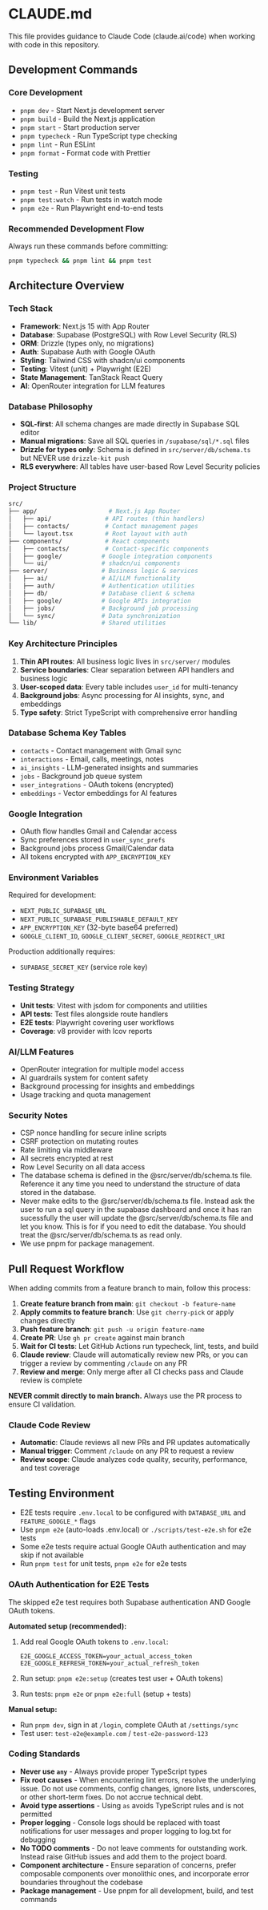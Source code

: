 # CLAUDE.md

This file provides guidance to Claude Code (claude.ai/code) when working with code in this repository.

## Development Commands

### Core Development

- `pnpm dev` - Start Next.js development server
- `pnpm build` - Build the Next.js application
- `pnpm start` - Start production server
- `pnpm typecheck` - Run TypeScript type checking
- `pnpm lint` - Run ESLint
- `pnpm format` - Format code with Prettier

### Testing

- `pnpm test` - Run Vitest unit tests
- `pnpm test:watch` - Run tests in watch mode
- `pnpm e2e` - Run Playwright end-to-end tests

### Recommended Development Flow

Always run these commands before committing:

```bash
pnpm typecheck && pnpm lint && pnpm test
```

## Architecture Overview

### Tech Stack

- **Framework**: Next.js 15 with App Router
- **Database**: Supabase (PostgreSQL) with Row Level Security (RLS)
- **ORM**: Drizzle (types only, no migrations)
- **Auth**: Supabase Auth with Google OAuth
- **Styling**: Tailwind CSS with shadcn/ui components
- **Testing**: Vitest (unit) + Playwright (E2E)
- **State Management**: TanStack React Query
- **AI**: OpenRouter integration for LLM features

### Database Philosophy

- **SQL-first**: All schema changes are made directly in Supabase SQL editor
- **Manual migrations**: Save all SQL queries in `/supabase/sql/*.sql` files
- **Drizzle for types only**: Schema is defined in `src/server/db/schema.ts` but NEVER use `drizzle-kit push`
- **RLS everywhere**: All tables have user-based Row Level Security policies

### Project Structure

```bash
src/
├── app/                    # Next.js App Router
│   ├── api/               # API routes (thin handlers)
│   ├── contacts/          # Contact management pages
│   └── layout.tsx         # Root layout with auth
├── components/            # React components
│   ├── contacts/          # Contact-specific components
│   ├── google/           # Google integration components
│   └── ui/               # shadcn/ui components
├── server/               # Business logic & services
│   ├── ai/               # AI/LLM functionality
│   ├── auth/             # Authentication utilities
│   ├── db/               # Database client & schema
│   ├── google/           # Google APIs integration
│   ├── jobs/             # Background job processing
│   └── sync/             # Data synchronization
└── lib/                  # Shared utilities
```

### Key Architecture Principles

1. **Thin API routes**: All business logic lives in `src/server/` modules
2. **Service boundaries**: Clear separation between API handlers and business logic
3. **User-scoped data**: Every table includes `user_id` for multi-tenancy
4. **Background jobs**: Async processing for AI insights, sync, and embeddings
5. **Type safety**: Strict TypeScript with comprehensive error handling

### Database Schema Key Tables

- `contacts` - Contact management with Gmail sync
- `interactions` - Email, calls, meetings, notes
- `ai_insights` - LLM-generated insights and summaries
- `jobs` - Background job queue system
- `user_integrations` - OAuth tokens (encrypted)
- `embeddings` - Vector embeddings for AI features

### Google Integration

- OAuth flow handles Gmail and Calendar access
- Sync preferences stored in `user_sync_prefs`
- Background jobs process Gmail/Calendar data
- All tokens encrypted with `APP_ENCRYPTION_KEY`

### Environment Variables

Required for development:

- `NEXT_PUBLIC_SUPABASE_URL`
- `NEXT_PUBLIC_SUPABASE_PUBLISHABLE_DEFAULT_KEY`
- `APP_ENCRYPTION_KEY` (32-byte base64 preferred)
- `GOOGLE_CLIENT_ID`, `GOOGLE_CLIENT_SECRET`, `GOOGLE_REDIRECT_URI`

Production additionally requires:

- `SUPABASE_SECRET_KEY` (service role key)

### Testing Strategy

- **Unit tests**: Vitest with jsdom for components and utilities
- **API tests**: Test files alongside route handlers
- **E2E tests**: Playwright covering user workflows
- **Coverage**: v8 provider with lcov reports

### AI/LLM Features

- OpenRouter integration for multiple model access
- AI guardrails system for content safety
- Background processing for insights and embeddings
- Usage tracking and quota management

### Security Notes

- CSP nonce handling for secure inline scripts
- CSRF protection on mutating routes
- Rate limiting via middleware
- All secrets encrypted at rest
- Row Level Security on all data access
- The database schema is defined in the @src/server/db/schema.ts file. Reference it any time you need to understand the structure of data stored in the database.
- Never make edits to the @src/server/db/schema.ts file. Instead ask the user to run a sql query in the supabase dashboard and once it has ran sucessfully the user will update the @src/server/db/schema.ts file and let you know. This is for if you need to edit the database. You should treat the @src/server/db/schema.ts as read only.
- We use pnpm for package management.

## Pull Request Workflow

When adding commits from a feature branch to main, follow this process:

1. **Create feature branch from main**: `git checkout -b feature-name`
2. **Apply commits to feature branch**: Use `git cherry-pick` or apply changes directly
3. **Push feature branch**: `git push -u origin feature-name`
4. **Create PR**: Use `gh pr create` against main branch
5. **Wait for CI tests**: Let GitHub Actions run typecheck, lint, tests, and build
6. **Claude review**: Claude will automatically review new PRs, or you can trigger a review by commenting `/claude` on any PR
7. **Review and merge**: Only merge after all CI checks pass and Claude review is complete

**NEVER commit directly to main branch.** Always use the PR process to ensure CI validation.

### Claude Code Review

- **Automatic**: Claude reviews all new PRs and PR updates automatically
- **Manual trigger**: Comment `/claude` on any PR to request a review
- **Review scope**: Claude analyzes code quality, security, performance, and test coverage

## Testing Environment

- E2E tests require `.env.local` to be configured with `DATABASE_URL` and `FEATURE_GOOGLE_*` flags
- Use `pnpm e2e` (auto-loads .env.local) or `./scripts/test-e2e.sh` for e2e tests
- Some e2e tests require actual Google OAuth authentication and may skip if not available
- Run `pnpm test` for unit tests, `pnpm e2e` for e2e tests

### OAuth Authentication for E2E Tests

The skipped e2e test requires both Supabase authentication AND Google OAuth tokens.

**Automated setup (recommended):**

1. Add real Google OAuth tokens to `.env.local`:

   ```
   E2E_GOOGLE_ACCESS_TOKEN=your_actual_access_token
   E2E_GOOGLE_REFRESH_TOKEN=your_actual_refresh_token
   ```

2. Run setup: `pnpm e2e:setup` (creates test user + OAuth tokens)
3. Run tests: `pnpm e2e` or `pnpm e2e:full` (setup + tests)

**Manual setup:**

- Run `pnpm dev`, sign in at `/login`, complete OAuth at `/settings/sync`
- Test user: `test-e2e@example.com` / `test-e2e-password-123`

### Coding Standards

- **Never use `any`** - Always provide proper TypeScript types
- **Fix root causes** - When encountering lint errors, resolve the underlying issue. Do not use comments, config changes, ignore lists, underscores, or other short-term fixes. Do not accrue technical debt.
- **Avoid type assertions** - Using `as` avoids TypeScript rules and is not permitted
- **Proper logging** - Console logs should be replaced with toast notifications for user messages and proper logging to log.txt for debugging
- **No TODO comments** - Do not leave comments for outstanding work. Instead raise GitHub issues and add them to the project board.
- **Component architecture** - Ensure separation of concerns, prefer composable components over monolithic ones, and incorporate error boundaries throughout the codebase
- **Package management** - Use pnpm for all development, build, and test commands
